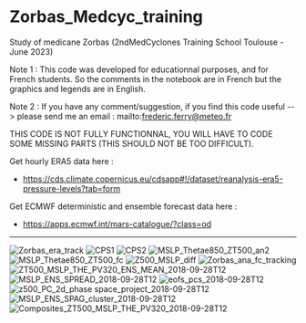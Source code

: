 # Zorbas_Medcyc_training
Study of medicane Zorbas (2ndMedCyclones Training School Toulouse - June 2023)

Note 1 : This code was developed for educationnal purposes, and for French students. So the comments in the notebook are in French but the graphics and legends are in English.

Note 2 : If you have any comment/suggestion, if you find this code useful --> please send me an email : mailto:frederic.ferry@meteo.fr

THIS CODE IS NOT FULLY FUNCTIONNAL, YOU WILL HAVE TO CODE SOME MISSING PARTS (THIS SHOULD NOT BE TOO DIFFICULT).

Get hourly ERA5 data here :
- https://cds.climate.copernicus.eu/cdsapp#!/dataset/reanalysis-era5-pressure-levels?tab=form

Get ECMWF deterministic and ensemble forecast data here :
- https://apps.ecmwf.int/mars-catalogue/?class=od

--------------------------------------------------------------------------------------------------------------------------------------------------
![Zorbas_era_track](https://github.com/fredericferry/Zorbas_Medcyc_training/assets/76565450/159049d6-5718-4d96-a6f9-4e928612234f)
![CPS1](https://github.com/fredericferry/Zorbas_Medcyc_training/assets/76565450/e2ba88b0-15f5-4480-a7c4-8f0c5c3ef5fe)
![CPS2](https://github.com/fredericferry/Zorbas_Medcyc_training/assets/76565450/a2afcc2d-7e23-4483-9b05-742b5762fb21)
![MSLP_Thetae850_ZT500_an2](https://github.com/fredericferry/Zorbas_Medcyc_training/assets/76565450/da5f73a3-377b-4a78-b4ba-867c8b1c8e23)
![MSLP_Thetae850_ZT500_fc](https://github.com/fredericferry/Zorbas_Medcyc_training/assets/76565450/b8042543-e021-4cc4-9127-a8534296a7f2)
![Z500_MSLP_diff](https://github.com/fredericferry/Zorbas_Medcyc_training/assets/76565450/5926ee42-86b8-42da-a377-4e2919620159)
![Zorbas_ana_fc_tracking](https://github.com/fredericferry/Zorbas_Medcyc_training/assets/76565450/fad99589-672c-4910-9e4c-efb783ad085f)
![ZT500_MSLP_THE_PV320_ENS_MEAN_2018-09-28T12](https://github.com/fredericferry/Zorbas_Medcyc_training/assets/76565450/6dc19f78-75b6-4c50-a282-111eeed24b69)
![MSLP_ENS_SPREAD_2018-09-28T12](https://github.com/fredericferry/Zorbas_Medcyc_training/assets/76565450/35fd408b-8d62-4170-8e2b-1e19fc339888)
![eofs_pcs_2018-09-28T12](https://github.com/fredericferry/Zorbas_Medcyc_training/assets/76565450/4f5cfe11-828c-4048-aaee-532aaea4135c)
![z500_PC_2d_phase space_project_2018-09-28T12](https://github.com/fredericferry/Zorbas_Medcyc_training/assets/76565450/008ccb4c-8d5b-476a-b57e-6022a0b999ce)
![MSLP_ENS_SPAG_cluster_2018-09-28T12](https://github.com/fredericferry/Zorbas_Medcyc_training/assets/76565450/17d4ec13-ad44-4a83-9386-37ebe3ffe061)
![Composites_ZT500_MSLP_THE_PV320_2018-09-28T12](https://github.com/fredericferry/Zorbas_Medcyc_training/assets/76565450/97da2458-ba20-4d32-a3bc-0fd8f53d64fa)

